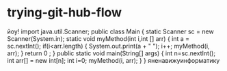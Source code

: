 # trying-git-hub-flow
йоу!
import java.util.Scanner;
public class Main {
    static Scanner sc = new Scanner(System.in);
    static void myMethod(int i,int [] arr) {
        int a = sc.nextInt();
        if(i<arr.length) {
            System.out.print(a + " ");
            i++;
            myMethod(i, arr);
        }
        return 0 ;
    }
    public static void main(String[] args) {
        int n=sc.nextInt();
        int arr[] = new int[n];
        int i=0;
        myMethod(i, arr);
    }
}
яненавижуинформатику
